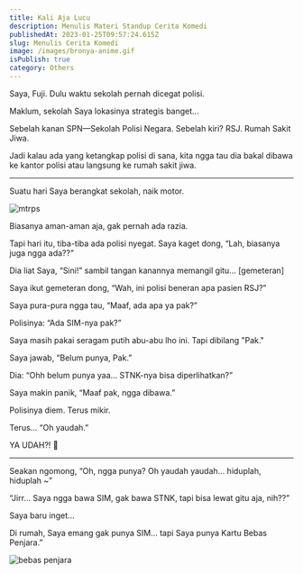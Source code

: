 ```yaml
---
title: Kali Aja Lucu
description: Menulis Materi Standup Cerita Komedi
publishedAt: 2023-01-25T09:57:24.615Z
slug: Menulis Cerita Komedi
image: /images/bronya-anime.gif
isPublish: true
category: Others
---
```

Saya, Fuji. Dulu waktu sekolah pernah dicegat polisi.

Maklum, sekolah Saya lokasinya strategis banget...


Sebelah kanan SPN—Sekolah Polisi Negara. Sebelah kiri? RSJ. Rumah Sakit Jiwa.

Jadi kalau ada yang ketangkap polisi di sana, kita ngga tau dia bakal dibawa ke kantor polisi atau langsung ke rumah sakit jiwa.

-----------------------------------

Suatu hari Saya berangkat sekolah, naik motor.

![mtrps](/images/motor.jpeg "mtors")

Biasanya aman-aman aja, gak pernah ada razia.


Tapi hari itu, tiba-tiba ada polisi nyegat. Saya kaget dong, “Lah, biasanya juga ngga ada??”

Dia liat Saya, “Sini!” sambil tangan kanannya memangil gitu... \[gemeteran]


Saya ikut gemeteran dong, “Wah, ini polisi beneran apa pasien RSJ?”

Saya pura-pura ngga tau, “Maaf, ada apa ya pak?”


Polisinya: “Ada SIM-nya pak?”


Saya masih pakai seragam putih abu-abu lho ini. Tapi dibilang "Pak."

Saya jawab, “Belum punya, Pak.”


Dia: “Ohh belum punya yaa... STNK-nya bisa diperlihatkan?”


Saya makin panik, “Maaf pak, ngga dibawa.”

Polisinya diem. Terus mikir.

Terus... “Oh yaudah.”

YA UDAH?! 🤯

-----------


Seakan ngomong, “Oh, ngga punya? Oh yaudah yaudah... hiduplah, hiduplah ~”


“Jirr... Saya ngga bawa SIM, gak bawa STNK, tapi bisa lewat gitu aja, nih??”

Saya baru inget...

Di rumah, Saya emang gak punya SIM... tapi Saya punya Kartu Bebas Penjara.”

![bebas penjara](/images/images.jpeg "bebas penjara")